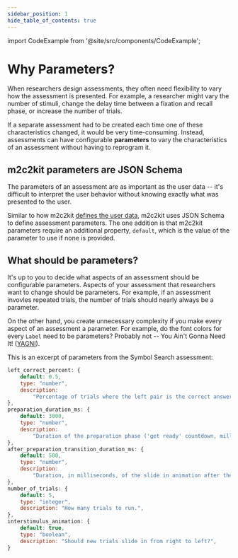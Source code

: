 ```yaml
---
sidebar_position: 1
hide_table_of_contents: true
---
```


import CodeExample from '@site/src/components/CodeExample';

# Why Parameters?

When researchers design assessments, they often need flexibility to vary how the assessment is presented. For example, a researcher might vary the number of stimuli, change the delay time between a fixation and recall phase, or increase the number of trials.

If a separate assessment had to be created each time one of these characteristics changed, it would be very time-consuming. Instead, assessments can have configurable **parameters** to vary the characteristics of an assessment without having to reprogram it.

## m2c2kit parameters are JSON Schema

The parameters of an assessment are as important as the user data -- it's difficult to interpret the user behavior without knowing exactly what was presented to the user.

Similar to how m2c2kit [defines the user data](../user-data/schemas.md), m2c2kit uses JSON Schema to define assessment parameters. The one addition is that m2c2kit parameters require an additional property, `default`, which is the value of the parameter to use if none is provided.

## What should be parameters?

It's up to you to decide what aspects of an assessment should be configurable parameters. Aspects of your assessment that researchers want to change should be parameters. For example, if an assessment invovles repeated trials, the number of trials should nearly always be a parameter.

On the other hand, you create unnecessary complexity if you make every aspect of an assessment a parameter. For example, do the font colors for every `Label` need to be parameters? Probably not -- You Ain't Gonna Need It! ([YAGNI](https://en.wikipedia.org/wiki/You_aren%27t_gonna_need_it)).

This is an excerpt of parameters from the Symbol Search assessment:

```js
left_correct_percent: {
    default: 0.5,
    type: "number",
    description:
        "Percentage of trials where the left pair is the correct answer. Number from 0 to 1.",
},
preparation_duration_ms: {
    default: 3000,
    type: "number",
    description:
        "Duration of the preparation phase ('get ready' countdown, milliseconds). Multiples of 1000 recommended.",
},
after_preparation_transition_duration_ms: {
    default: 500,
    type: "number",
    description:
        "Duration, in milliseconds, of the slide in animation after the preparation phase.",
},
number_of_trials: {
    default: 5,
    type: "integer",
    description: "How many trials to run.",
},
interstimulus_animation: {
    default: true,
    type: "boolean",
    description: "Should new trials slide in from right to left?",
}
```
